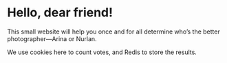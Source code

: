 
# Hello, dear friend!

This small website will help you once and for all determine who’s the better photographer—Arina or Nurlan.

We use cookies here to count votes, and Redis to store the results.